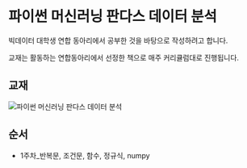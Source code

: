 # 파이썬 머신러닝 판다스 데이터 분석
빅데이터 대학생 연합 동아리에서 공부한 것을 바탕으로 작성하려고 합니다.

교재는 활동하는 연합동아리에서 선정한 책으로 매주 커리큘럼대로 진행됩니다.

## 교재
![파이썬 머신러닝 판다스 데이터 분석](https://user-images.githubusercontent.com/69614150/90735890-8b07a900-e308-11ea-8d67-8071e5d459fc.jpeg)

## 순서
- 1주차_반복문, 조건문, 함수, 정규식, numpy
